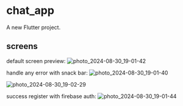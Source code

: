 # chat_app

A new Flutter project.

## screens
default screen preview:
![photo_2024-08-30_19-01-42](https://github.com/user-attachments/assets/fb1b87a4-9968-4308-8100-ec7b399db509)

handle any error with snack bar:
![photo_2024-08-30_19-01-40](https://github.com/user-attachments/assets/c86b4e8d-1b9c-44b2-9ca6-211cd5eb9fd5)

![photo_2024-08-30_19-02-29](https://github.com/user-attachments/assets/29c06a2d-c493-47de-990c-53df2255e1ea)

success register with firebase auth:
![photo_2024-08-30_19-01-44](https://github.com/user-attachments/assets/34ad8c10-13be-4878-bee7-19a00a6451fc)







